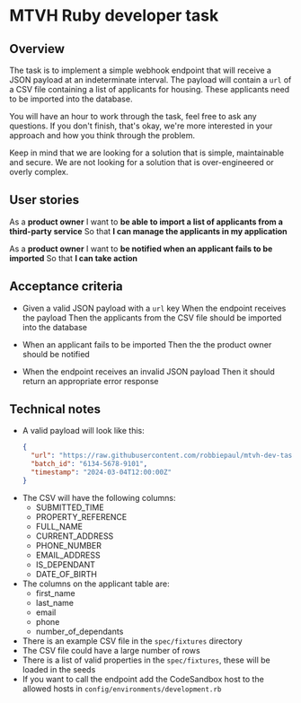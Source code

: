 # MTVH Ruby developer task

## Overview

The task is to implement a simple webhook endpoint that will receive a JSON
payload at an indeterminate interval. The payload will contain a `url` of a CSV
file containing a list of applicants for housing. These applicants need to be
imported into the database.

You will have an hour to work through the task, feel free to ask any questions.
If you don't finish, that's okay, we're more interested in your approach and how
you think through the problem.

Keep in mind that we are looking for a solution that is simple, maintainable
and secure. We are not looking for a solution that is over-engineered or
overly complex.

## User stories

As a **product owner**
I want to **be able to import a list of applicants from a third-party service**
So that **I can manage the applicants in my application**

As a **product owner**
I want to **be notified when an applicant fails to be imported**
So that **I can take action**

## Acceptance criteria

- Given a valid JSON payload with a `url` key
  When the endpoint receives the payload
  Then the applicants from the CSV file should be imported into the database

- When an applicant fails to be imported
  Then the the product owner should be notified

- When the endpoint receives an invalid JSON payload
  Then it should return an appropriate error response

## Technical notes

- A valid payload will look like this:
  ```json
  {
    "url": "https://raw.githubusercontent.com/robbiepaul/mtvh-dev-task/refs/heads/main/spec/fixtures/example_applicant_data.csv",
    "batch_id": "6134-5678-9101",
    "timestamp": "2024-03-04T12:00:00Z"
  }
  ```
- The CSV will have the following columns:
  - SUBMITTED_TIME
  - PROPERTY_REFERENCE
  - FULL_NAME
  - CURRENT_ADDRESS
  - PHONE_NUMBER
  - EMAIL_ADDRESS
  - IS_DEPENDANT
  - DATE_OF_BIRTH
- The columns on the applicant table are:
  - first_name
  - last_name
  - email
  - phone
  - number_of_dependants
- There is an example CSV file in the `spec/fixtures` directory
- The CSV file could have a large number of rows
- There is a list of valid properties in the `spec/fixtures`, these will be loaded in the seeds
- If you want to call the endpoint add the CodeSandbox host to the allowed
  hosts in `config/environments/development.rb`
